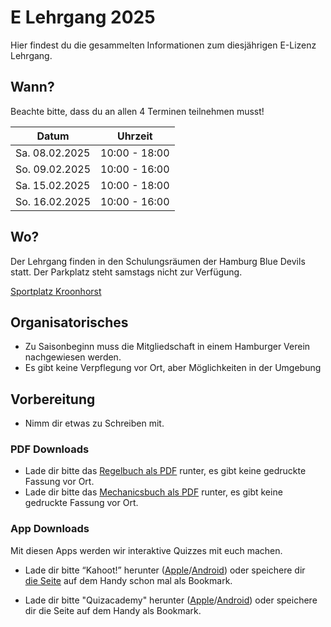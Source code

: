 # E Lehrgang 2025

Hier findest du die gesammelten Informationen zum diesjährigen E-Lizenz Lehrgang.

## Wann?

Beachte bitte, dass du an allen 4 Terminen teilnehmen musst!

| Datum          | Uhrzeit       |
| -------------- | ------------- |
| Sa. 08.02.2025 | 10:00 - 18:00 |
| So. 09.02.2025 | 10:00 - 16:00 |
| Sa. 15.02.2025 | 10:00 - 18:00 |
| So. 16.02.2025 | 10:00 - 16:00 |

## Wo?

Der Lehrgang finden in den Schulungsräumen der Hamburg Blue Devils statt. Der Parkplatz steht samstags nicht zur Verfügung.

[Sportplatz Kroonhorst](https://www.google.com/maps/place/Hamburg+Blue+Devils/@53.5938851,9.8498219,16.06z/data=!4m5!3m4!1s0x0:0xcfac1eb09bcfa201!8m2!3d53.5928715!4d9.8495544)

## Organisatorisches

-   Zu Saisonbeginn muss die Mitgliedschaft in einem Hamburger Verein nachgewiesen werden.
-   Es gibt keine Verpflegung vor Ort, aber Möglichkeiten in der Umgebung

## Vorbereitung

-   Nimm dir etwas zu Schreiben mit.

### PDF Downloads

-   Lade dir bitte das [Regelbuch als PDF](https://afsvd.de/downloads/) runter, es gibt keine gedruckte Fassung vor Ort.
-   Lade dir bitte das [Mechanicsbuch als PDF](https://afsvd.de/downloads/) runter, es gibt keine gedruckte Fassung vor Ort.

### App Downloads

Mit diesen Apps werden wir interaktive Quizzes mit euch machen.

-   Lade dir bitte “Kahoot!” herunter ([Apple](https://itunes.apple.com/de/app/kahoot-play-create-quizzes/id1131203560?mt=8)/[Android](https://play.google.com/store/apps/details?id=no.mobitroll.kahoot.android&hl=de)) oder speichere dir [die Seite](https://kahoot.it/) auf dem Handy schon mal als Bookmark.

-   Lade dir bitte "Quizacademy" herunter ([Apple](https://apps.apple.com/de/app/quizacademy/id1512823709)/[Android](https://play.google.com/store/apps/details?id=de.lecommsulting.proquiz)) oder speichere dir die Seite auf dem Handy als Bookmark.

<!-- ## Genauer Zeitplan

### Samstag 01. April 2023

| Zeit          | Thema                                                | Dauer  | Dozent\*in |
| ------------- | ---------------------------------------------------- | ------ | ---------- |
| 10:00 - 10:20 | Orga & Vorstellung                                   | 20m    | Jessy      |
| 10:20 - 11:00 | Das Spiel, Definitionen und Schiedsrichterpositionen | 40m    | Jessy      |
| 11:00 – 11:15 | PAUSE                                                | 15m    |            |
| 11:15 - 13:45 | Regeln und Mechanics rund um den Snap                | 1h 30m | Mona       |
| 13:45 – 14:45 | MITTAG                                               | 1h     |            |
| 14:45 – 15:30 | Im Aus, Deadball, Uhr anhalten                       | 45m    | Jessy      |
| 15:45 – 18:00 | Regeln und Mechanics rund um den Lauf                | 2h 15m | Mona       |

### Sonntag 02. April 2023

| Zeit          | Thema                                 | Dauer  | Dozent\*in |
| ------------- | ------------------------------------- | ------ | ---------- |
| 10:00 - 11:30 | Blocken                               | 1h 30m | Jessy      |
| 11:30 – 11:45 | PAUSE                                 | 15m    |            |
| 11:45 - 13:15 | Regeln und Mechanics rund um den Pass | 1h 30m | Jessy      |
| 13:15 - 14:15 | MITTAG                                | 1h     |            |
| 14:15 – 16:00 | Free Kicks                            | 1h 45m | Mona       |

### Samstag 15. April 2023

| Zeit          | Thema                          | Dauer  | Dozent\*in |
| ------------- | ------------------------------ | ------ | ---------- |
| 10:00 - 10:45 | Fragen/Wiederholung            | 45m    |            |
| 10:45 - 11:00 | PAUSE                          | 15m    |            |
| 11:00 – 12:00 | Punkte, Antrieb, Verantwortung | 1h     | Brian      |
| 12:00 – 13:00 | Scrimmage Kicks                | 1h     | Jessy      |
| 13:00 – 14:15 | MITTAG                         | 1h 15m |            |
| 14:15 - 15:30 | Scrimmage Begleiten            | 1h 15m |            |
| 15:30 - 15:45 | PAUSE                          | 15m    |            |
| 15:45 – 17:45 | Regel 9                        | 2h     | Matthis    |

### Sonntag 16. April 2023

| Zeit          | Thema                   | Dauer  | Dozent\*in |
| ------------- | ----------------------- | ------ | ---------- |
| 10:00 - 12:30 | Wiederholung und Fragen | 2h 30m |            |
| 12:30 - 13:30 | MITTAG                  | 1h     |            |
| 13:30 – 15:30 | Prüfung                 | 2h     |            | -->
